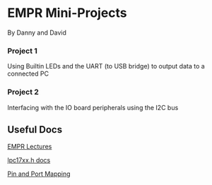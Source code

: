 # EMPR Mini-Projects

By Danny and David 

### Project 1

Using Builtin LEDs and the UART (to USB bridge) to output data to a connected PC

### Project 2

Interfacing with the IO board peripherals using the I2C bus

## Useful Docs
[EMPR Lectures](https://vle.york.ac.uk/webapps/blackboard/content/listContent.jsp?course_id=_88743_1&content_id=_2848340_1&mode=reset)

[lpc17xx.h docs](https://www-users.cs.york.ac.uk/~pcc/MCP/drivers/html/files.html)

[Pin and Port Mapping](https://www-users.cs.york.ac.uk/~pcc/MCP/MbedPins.html)
